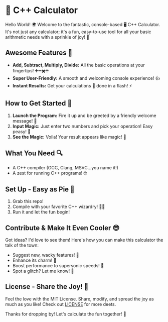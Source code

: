 # 🧮 C++ Calculator

Hello World! 🌍 Welcome to the fantastic, console-based 🖥️ C++ Calculator. It's not just any calculator; it's a fun, easy-to-use tool for all your basic arithmetic needs with a sprinkle of joy! 🚀

## Awesome Features 🌟
- **Add, Subtract, Multiply, Divide:** All the basic operations at your fingertips! ➕➖✖️➗
- **Super User-Friendly:** A smooth and welcoming console experience! 👍
- **Instant Results:** Get your calculations 🧮 done in a flash! ⚡

## How to Get Started 🚀
1. **Launch the Program:** Fire it up and be greeted by a friendly welcome message! 🎈
2. **Input Magic:** Just enter two numbers and pick your operation! Easy peasy! 🎩
3. **See the Magic:** Voila! Your result appears like magic! 🎊

## What You Need 🔍
- A C++ compiler (GCC, Clang, MSVC...you name it!)
- A zest for running C++ programs! 🤓

## Set Up - Easy as Pie 🥧
1. Grab this repo!
2. Compile with your favorite C++ wizardry! 🧙‍♂️
3. Run it and let the fun begin!

## Contribute & Make It Even Cooler 😎
Got ideas? I'd love to see them! Here's how you can make this calculator the talk of the town:
- Suggest new, wacky features! 🤹
- Enhance its charm! 💅
- Boost performance to supersonic speeds! 🚀
- Spot a glitch? Let me know! 🐛

## License - Share the Joy! 💌
Feel the love with the MIT License. Share, modify, and spread the joy as much as you like! Check out [LICENSE](./LICENSE) for more deets.

Thanks for dropping by! Let's calculate the fun together! 🥳
